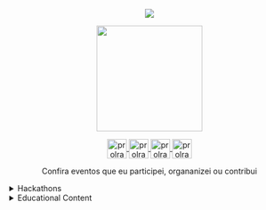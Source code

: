 <p align="center">
  <img align="center" src="https://github-readme-stats.vercel.app/api?username=prolrayderorigin&show_icons=true&theme=dracula">
</p>

<p align="center">
  <img align="center" height="190" src="https://github-readme-stats.anuraghazra1.vercel.app/api/top-langs/?username=prolrayderorigin&layout=compact&theme=dracula" />
</p>

<p align="center">
  <a href="https://dev.to/prolrayderorigin" target="_blank">
    <img align="center" src="https://cdn.jsdelivr.net/npm/simple-icons@3.0.1/icons/dev-dot-to.svg" alt="prolrayder" height="35" width="35" />
  </a>
  <a href="https://twitter.com/prolrayder" target="_blank">
    <img align="center" src="https://cdn.jsdelivr.net/npm/simple-icons@3.0.1/icons/twitter.svg" alt="prolrayder" height="35" width="35" />
  </a>
  <a href="https://www.linkedin.com/in/guilherme-d-9aa067130/" target="_blank">
    <img align="center" src="https://cdn.jsdelivr.net/npm/simple-icons@3.0.1/icons/linkedin.svg" alt="prolrayder" height="35" width="35" />
  </a>
  <a href="https://www.twitch.tv/prolrayder" target="_blank">
    <img align="center" src="https://cdn.jsdelivr.net/npm/simple-icons@3.0.1/icons/twitch.svg" alt="prolrayder" height="35" width="35" />
  </a>
</p>


<p align="center">
  Confira eventos que eu participei, organanizei ou contribui
</p>

<details>
  <summary>Hackathons</summary>
  
  | Hackathon | Place | Role |Date
  | :---: | :---: | :---: | :---:|
  | Hacking | SC | Aluno | *
    
</details>

<details>
<summary>Educational Content</summary>
  
  
  | Title | Type | Role | Avenue | Date
  | :---: | :---: | :---: | :---:| :--------:|
  | Introduction to Git&Github | Bootcamp | * | UniRedentor |2019-04-27 
  
</details>
